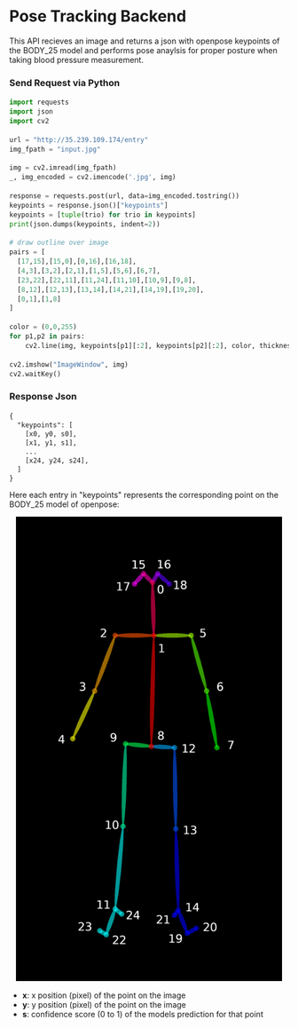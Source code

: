 # Pose Tracking Backend
This API recieves an image and returns a json with openpose keypoints of the BODY_25 model and performs pose anaylsis for proper posture when taking blood pressure measurement.


### Send Request via Python
```python
import requests
import json
import cv2

url = "http://35.239.109.174/entry"
img_fpath = "input.jpg"

img = cv2.imread(img_fpath)
_, img_encoded = cv2.imencode('.jpg', img)

response = requests.post(url, data=img_encoded.tostring())
keypoints = response.json()["keypoints"]
keypoints = [tuple(trio) for trio in keypoints]
print(json.dumps(keypoints, indent=2))

# draw outline over image
pairs = [
  [17,15],[15,0],[0,16],[16,18],
  [4,3],[3,2],[2,1],[1,5],[5,6],[6,7],
  [23,22],[22,11],[11,24],[11,10],[10,9],[9,8],
  [8,12],[12,13],[13,14],[14,21],[14,19],[19,20],
  [0,1],[1,8]
]

color = (0,0,255)
for p1,p2 in pairs:
    cv2.line(img, keypoints[p1][:2], keypoints[p2][:2], color, thickness=2)

cv2.imshow("ImageWindow", img)
cv2.waitKey()
```

### Response Json
```
{
  "keypoints": [
    [x0, y0, s0],
    [x1, y1, s1],
    ...
    [x24, y24, s24],
  ]
}
```

Here each entry in "keypoints" represents the corresponding point on the BODY_25 model of openpose:
<p align="center">
    <img src="https://github.com/CMU-Perceptual-Computing-Lab/openpose/blob/master/doc/media/keypoints_pose_25.png", width="480">
</p>

- **x**: x position (pixel) of the point on the image
- **y**: y position (pixel) of the point on the image
- **s**: confidence score (0 to 1) of the models prediction for that point

